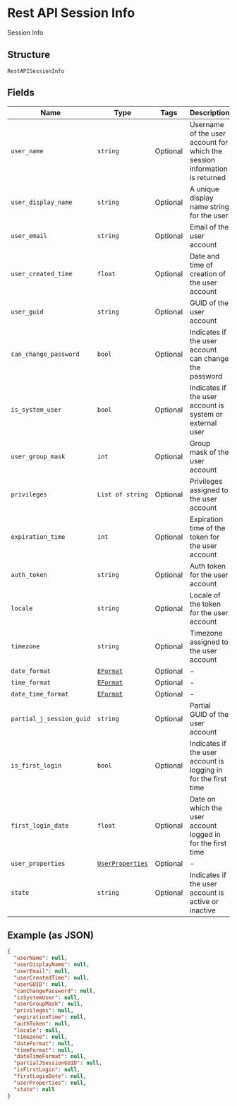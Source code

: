 
# Rest API Session Info

Session Info

## Structure

`RestAPISessionInfo`

## Fields

| Name | Type | Tags | Description |
|  --- | --- | --- | --- |
| `user_name` | `string` | Optional | Username of the user account for which the session information is returned |
| `user_display_name` | `string` | Optional | A unique display name string for the user |
| `user_email` | `string` | Optional | Email of the user account |
| `user_created_time` | `float` | Optional | Date and time of creation of the user account |
| `user_guid` | `string` | Optional | GUID of the user account |
| `can_change_password` | `bool` | Optional | Indicates if the user account can change the password |
| `is_system_user` | `bool` | Optional | Indicates if the user account is system or external user |
| `user_group_mask` | `int` | Optional | Group mask of the user account |
| `privileges` | `List of string` | Optional | Privileges assigned to the user account |
| `expiration_time` | `int` | Optional | Expiration time of the token for the user account |
| `auth_token` | `string` | Optional | Auth token for the user account |
| `locale` | `string` | Optional | Locale of the token for the user account |
| `timezone` | `string` | Optional | Timezone assigned to the user account |
| `date_format` | [`EFormat`](/doc/models/e-format.md) | Optional | - |
| `time_format` | [`EFormat`](/doc/models/e-format.md) | Optional | - |
| `date_time_format` | [`EFormat`](/doc/models/e-format.md) | Optional | - |
| `partial_j_session_guid` | `string` | Optional | Partial GUID of the user account |
| `is_first_login` | `bool` | Optional | Indicates if the user account is logging in for the first time |
| `first_login_date` | `float` | Optional | Date on which the user account logged in for the first time |
| `user_properties` | [`UserProperties`](/doc/models/user-properties.md) | Optional | - |
| `state` | `string` | Optional | Indicates if the user account is active or inactive |

## Example (as JSON)

```json
{
  "userName": null,
  "userDisplayName": null,
  "userEmail": null,
  "userCreatedTime": null,
  "userGUID": null,
  "canChangePassword": null,
  "isSystemUser": null,
  "userGroupMask": null,
  "privileges": null,
  "expirationTime": null,
  "authToken": null,
  "locale": null,
  "timezone": null,
  "dateFormat": null,
  "timeFormat": null,
  "dateTimeFormat": null,
  "partialJSessionGUID": null,
  "isFirstLogin": null,
  "firstLoginDate": null,
  "userProperties": null,
  "state": null
}
```

